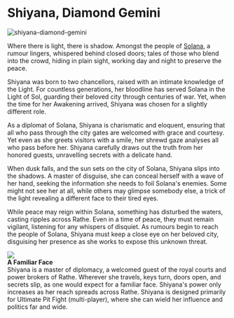 # Shiyana, Diamond Gemini

![shiyana-diamond-gemini](https://d2hl7maqck52px.cloudfront.net/heroes-of-rathe/shiyana.webp)

Where there is light, there is shadow. Amongst the people of [Solana](../continents/rathe/solana/solana.md), a rumour lingers, whispered behind closed doors; tales of those who blend into the crowd, hiding in plain sight, working day and night to preserve the peace.

Shiyana was born to two chancellors, raised with an intimate knowledge of the Light. For countless generations, her bloodline has served Solana in the Light of Sol, guarding their beloved city through centuries of war. Yet, when the time for her Awakening arrived, Shiyana was chosen for a slightly different role.

As a diplomat of Solana, Shiyana is charismatic and eloquent, ensuring that all who pass through the city gates are welcomed with grace and courtesy. Yet even as she greets visitors with a smile, her shrewd gaze analyses all who pass before her. Shiyana carefully draws out the truth from her honored guests, unravelling secrets with a delicate hand.

When dusk falls, and the sun sets on the city of Solana, Shiyana slips into the shadows. A master of disguise, she can conceal herself with a wave of her hand, seeking the information she needs to foil Solana's enemies. Some might not see her at all, while others may glimpse somebody else, a trick of the light revealing a different face to their tired eyes.

While peace may reign within Solana, something has disturbed the waters, casting ripples across Rathe. Even in a time of peace, they must remain vigilant, listening for any whispers of disquiet. As rumours begin to reach the people of Solana, Shiyana must keep a close eye on her beloved city, disguising her presence as she works to expose this unknown threat.

<div class="hero-container">
  <img src="https://d2hl7maqck52px.cloudfront.net/heroes-of-rathe/a-familiar-face.webp" class="hero-icon" />
  <div class="hero-content">
    <b>A Familiar Face</b><br>
    Shiyana is a master of diplomacy, a welcomed guest of the royal courts and power brokers of Rathe. Wherever she travels, keys turn, doors open, and secrets slip, as one would expect for a familiar face. Shiyana's power only increases as her reach spreads across Rathe. Shiyana is designed primarily for Ultimate Pit Fight (multi-player), where she can wield her influence and politics far and wide.
  </div>
</div>
